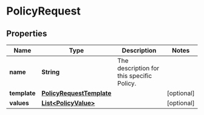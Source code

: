 
# PolicyRequest

## Properties
Name | Type | Description | Notes
------------ | ------------- | ------------- | -------------
**name** | **String** | The description for this specific Policy. | 
**template** | [**PolicyRequestTemplate**](PolicyRequestTemplate.md) |  |  [optional]
**values** | [**List&lt;PolicyValue&gt;**](PolicyValue.md) |  |  [optional]



